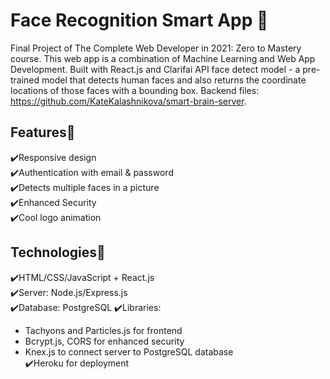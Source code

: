 # Face Recognition Smart App 🤖

Final Project of The Complete Web Developer in 2021: Zero to Mastery course. This web app is a combination of Machine Learning and Web App Development. Built with React.js and Clarifai API face detect model - a pre-trained model that detects human faces and also returns the coordinate locations of those faces with a bounding box. Backend files: https://github.com/KateKalashnikova/smart-brain-server. 

## Features🚀

✔️Responsive design  
✔️Authentication with email & password  
✔️Detects multiple faces in a picture  
✔️Enhanced Security  
✔️Cool logo animation  

## Technologies🚀

✔️HTML/CSS/JavaScript + React.js  
✔️Server: Node.js/Express.js  
✔️Database: PostgreSQL 
✔️Libraries:  
* Tachyons and Particles.js for frontend
* Bcrypt.js, CORS for enhanced security
* Knex.js to connect server to PostgreSQL database    
✔️Heroku for deployment
  
